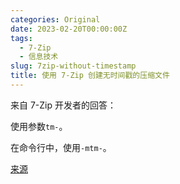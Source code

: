 ```yaml
---
categories: Original
date: 2023-02-20T00:00:00Z
tags:
  - 7-Zip
  - 信息技术
slug: 7zip-without-timestamp
title: 使用 7-Zip 创建无时间戳的压缩文件
---
```


来自 7-Zip 开发者的回答：

使用参数`tm-`。

在命令行中，使用`-mtm-`。

[来源](https://sourceforge.net/p/sevenzip/discussion/45797/thread/61905a4c/)
